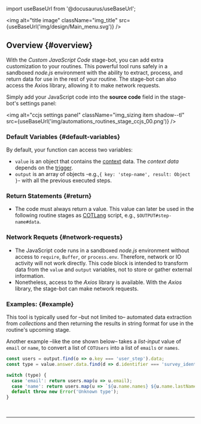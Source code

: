 import useBaseUrl from '@docusaurus/useBaseUrl';

<img alt="title image" className="img_title" src={useBaseUrl('img/design/Main_menu.svg')} />
<br/>

## Overview {#overview}

With the _Custom JavaScript Code_ stage-bot, you can add extra customization to your routines. This powerful tool runs safely in a sandboxed _node.js_ environment with the ability to extract, process, and return data for use in the rest of your routine. The stage-bot can also access the Axios library, allowing it to make network requests.

Simply add your JavaScript code into the **source code** field in the stage-bot's settings panel:

<img alt="ccjs settings panel" className="img_sizing item shadow--tl" src={useBaseUrl('img/automations_routines_stage_ccjs_00.png')} />
<br/>

### Default Variables {#default-variables}

By default, your function can access two variables:

- `value` is an object that contains the [context](/docs/documentation/automation/triggers_and_contexts) data. The _context data_ depends on the [trigger](/docs/documentation/automation/triggers_and_contexts).
- `output` is an array of objects -e.g.,`{ key: 'step-name', result: Object }`- with all the previous executed steps.

### Return Statements {#return}
- The code must always return a value. This value can later be used in the following routine stages as [COTLang](/docs/documentation/automation/admin_cotlang) script, e.g., `$OUTPUT#step-name#data`.

### Network Requets {#network-requests}

- The JavaScript code runs in a sandboxed _node.js_ environment without access to `require`, `Buffer`, or `process.env`. Therefore, network or IO activity will not work directly. This code block is intended to transform data from the `value` and `output` variables, not to store or gather external information.
- Nonetheless, access to the _Axios_ library is available. With the _Axios_ library, the stage-bot can make network requests.

<div className="alert alert--secondary">

### <span className="hero__subtitle">Examples:</span> {#example}
This tool is typically used for –but not limited to– automated data extraction from _collections_ and then returning the results in string format for use in the routine's upcoming stage.

Another example –like the one shown below– takes a _list-input_ value of `email` or `name`, to convert a list of `COTUsers` into a list of `emails` or `names`.

```javascript
const users = output.find(o => o.key === 'user_step').data;
const type = value.answer.data.find(d => d.identifier === 'survey_identifier').result;

switch (type) {
  case 'email': return users.map(u => u.email);
  case 'name': return users.map(u => `${u.name.names} ${u.name.lastName || ''}`);
  default throw new Error('Unknown type');
}
```

</div>
<br/>

-----------